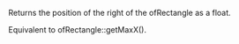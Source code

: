 Returns the position of the right of the ofRectangle as a float.

Equivalent to ofRectangle::getMaxX().
